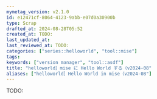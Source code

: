 ```yaml
---
mymetag_version: v2.1.0
id: e12471cf-8064-4123-9abb-e07d0a30900b
type: Scrap
drafted_at: 2024-08-28T05:52
created_at: TODO:
last_updated_at:
last_reviewed_at: TODO:
categories: ["series::helloworld", "tool::mise"]
tags:
keywords: ["version manager", "tool::asdf"]
title: "helloworld］mise に Hello World する（v2024-08"
aliases: ["helloworld］Hello World in mise（v2024-08"]
---
```


TODO:
